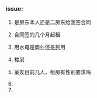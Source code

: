 ### issue:

1. 是房东本人还是二房东给我签合同

2. 合同签的几个月起租

3. 用水电是商业还是民用

4. 楼层

5. 室友目前几人，租房有性别要求吗

6. 

7. 

   

